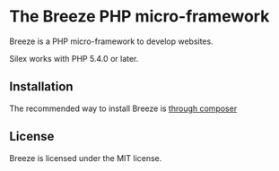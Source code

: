 The Breeze PHP micro-framework
=============================

Breeze is a PHP micro-framework to develop websites.

Silex works with PHP 5.4.0 or later.

## Installation

The recommended way to install Breeze is [through
composer](http://getcomposer.org)

## License

Breeze is licensed under the MIT license.
